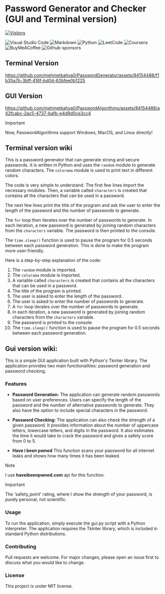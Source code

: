 # Password Generator and Checker (GUI and Terminal version)


[![Visitors](https://api.visitorbadge.io/api/visitors?path=https%3A%2F%2Fgithub.com%2Fmehmetkahya0%2FPasswordAlgorithms%2F&label=VISITORS&countColor=%23263759)](https://visitorbadge.io/status?path=https%3A%2F%2Fgithub.com%2Fmehmetkahya0%2FPasswordAlgorithms%2F)

![Visual Studio Code](https://img.shields.io/badge/Visual%20Studio%20Code-0078d7.svg?style=for-the-badge&logo=visual-studio-code&logoColor=white)
![Markdown](https://img.shields.io/badge/markdown-%23000000.svg?style=for-the-badge&logo=markdown&logoColor=white)
![Python](https://img.shields.io/badge/python-3670A0?style=for-the-badge&logo=python&logoColor=ffdd54)
![LeetCode](https://img.shields.io/badge/LeetCode-000000?style=for-the-badge&logo=LeetCode&logoColor=#d16c06)
![Coursera](https://img.shields.io/badge/Coursera-%230056D2.svg?style=for-the-badge&logo=Coursera&logoColor=white)
![BuyMeACoffee](https://img.shields.io/badge/Buy%20Me%20a%20Coffee-ffdd00?style=for-the-badge&logo=buy-me-a-coffee&logoColor=black)
![Github-sponsors](https://img.shields.io/badge/sponsor-30363D?style=for-the-badge&logo=GitHub-Sponsors&logoColor=#EA4AAA)

## Terminal Version
https://github.com/mehmetkahya0/PasswordGenerator/assets/84154488/f1b35a7b-3bff-416f-bd0d-63bfee0b1225

## GUI Version
https://github.com/mehmetkahya0/PasswordAlgorithms/assets/84154488/a42fcabc-2ac5-4737-bafb-e4d9d0ce3cc4




> [!IMPORTANT]
> Now, PasswordAlgorithms support Windows, MacOS, and Linux directly!



## Terminal version wiki
This is a password generator that can generate strong and secure passwords. It is written in Python and uses the `random` module to generate random characters. The `colorama` module is used to print text in different colors.

The code is very simple to understand. The first few lines import the necessary modules. Then, a variable called `characters` is created that contains all the characters that can be used in a password.

The next few lines print the title of the program and ask the user to enter the length of the password and the number of passwords to generate.

The `for` loop then iterates over the number of passwords to generate. In each iteration, a new password is generated by joining random characters from the `characters` variable. The password is then printed to the console.

The `time.sleep()` function is used to pause the program for 0.5 seconds between each password generation. This is done to make the program more user-friendly.

Here is a step-by-step explanation of the code:

1. The `random` module is imported.
2. The `colorama` module is imported.
3. A variable called `characters` is created that contains all the characters that can be used in a password.
4. The title of the program is printed.
5. The user is asked to enter the length of the password.
6. The user is asked to enter the number of passwords to generate.
7. A `for` loop iterates over the number of passwords to generate.
8. In each iteration, a new password is generated by joining random characters from the `characters` variable.
9. The password is printed to the console.
10. The `time.sleep()` function is used to pause the program for 0.5 seconds between each password generation.

## Gui version wiki:
This is a simple GUI application built with Python's Tkinter library. The application provides two main functionalities: password generation and password checking.

### Features
- **Password Generation:** The application can generate random passwords based on user preferences. Users can specify the length of the password and the number of alternative passwords to generate. They also have the option to include special characters in the password.

- **Password Checking:** The application can also check the strength of a given password. It provides information about the number of uppercase letters, lowercase letters, and digits in the password. It also estimates the time it would take to crack the password and gives a safety score from 0 to 5.

- **Have i been pwned** This function scans your password for all internet leaks and shows how many times it has been leaked.

> [!NOTE]
> I use **haveibeenpwned.com** api for this function.


> [!IMPORTANT]
> The 'safety_point' rating, where I show the strength of your password, is purely personal, not scientific.

### Usage
To run the application, simply execute the gui.py script with a Python interpreter. The application requires the Tkinter library, which is included in standard Python distributions.

### Contributing
Pull requests are welcome. For major changes, please open an issue first to discuss what you would like to change.

### License
This project is under MIT license.






